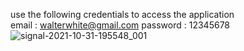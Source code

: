 use the following credentials to access the application                                                                                                                   
email : walterwhite@gmail.com password : 12345678
![signal-2021-10-31-195548_001](https://user-images.githubusercontent.com/59998213/139588304-552fbbac-d4c4-48c6-8cb9-7b3e80054cdb.jpeg)
